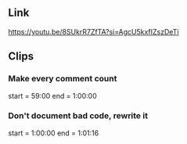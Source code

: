 ## Link
https://youtu.be/8SUkrR7ZfTA?si=AgcU5kxfIZszDeTi

## Clips
### Make every comment count
start = 59:00
end = 1:00:00

### Don't document bad code, rewrite it
start = 1:00:00
end = 1:01:16